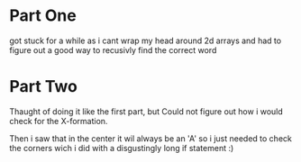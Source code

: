 # Part One

got stuck for a while as i cant wrap my head around 2d arrays and had to figure out a good way to recusivly find the correct word

# Part Two

Thaught of doing it like the first part, but Could not figure out how i would check for the X-formation.

Then i saw that in the center it wil always be an 'A' so i just needed to check the corners wich i did with a disgustingly long if statement :)
